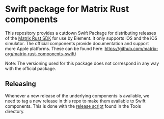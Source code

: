 # Swift package for Matrix Rust components

This repository provides a cutdown Swift Package for distributing releases of the [Matrix Rust SDK](https://github.com/matrix-org/matrix-rust-sdk) for use by Element. It only supports iOS and the iOS simulator. The official components provide documentation and support more Apple platforms. These can be found here: https://github.com/matrix-org/matrix-rust-components-swift/

Note: The versioning used for this package does not correspond in any way with the official package.

## Releasing

Whenever a new release of the underlying components is available, we need to tag a new release in this repo to make them available to Swift components. This is done with the [release script](Tools/Release/README.md) found in the Tools directory.
